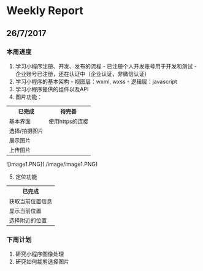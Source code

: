 # Weekly Report

## 26/7/2017
### 本周进度
  1. 学习小程序注册、开发、发布的流程
    - 已注册个人开发账号用于开发和测试
    - 企业账号已注册，还在认证中（企业认证，非微信认证）
  2. 学习小程序的基本架构
    - 视图层：wxml, wxss
    - 逻辑层：javascript
  3. 学习小程序提供的组件以及API
  4. 图片功能：
  
 <table>
  <tr>
    <th>已完成</th>
    <th>待完善</th>
  </tr>
  <tr>
    <td>基本界面</td>
    <td>使用https的连接</td>
  </tr>
  <tr>
    <td>选择/拍摄图片</td>
  </tr>
  <tr>
    <td>展示图片</td>
  </tr>
  <tr>
  	<td>上传图片</td>
  </tr>
</table>
![image1.PNG](./image/image1.PNG)

  5. 定位功能

 <table>
  <tr>
    <th>已完成</th>
  </tr>
  <tr>
    <td>获取当前位置信息</td>
  </tr>
  <tr>
    <td>显示当前位置</td>
  </tr>
  <tr>
    <td>选择附近的位置</td>
  </tr>
  </tr>
</table>

### 下周计划
1. 研究小程序图像处理
2. 研究如何裁剪选择图片